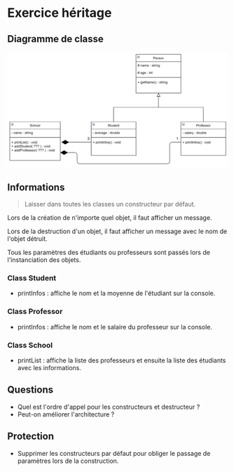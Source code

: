 # Exercice héritage

## Diagramme de classe
![alt text](images/class.png "UML")

## Informations
> Laisser dans toutes les classes un constructeur par défaut.

Lors de la création de n'importe quel objet, il faut afficher un message.

Lors de la destruction d'un objet, il faut afficher un message avec le nom de l'objet détruit.

Tous les paramètres des étudiants ou professeurs sont passés lors de l'instanciation des objets.

### Class Student
- printInfos : affiche le nom et la moyenne de l'étudiant sur la console.

### Class Professor
- printInfos : affiche le nom et le salaire du professeur sur la console.

### Class School
- printList : affiche la liste des professeurs et ensuite la liste des étudiants avec les informations.

## Questions
- Quel est l'ordre d'appel pour les constructeurs et destructeur ?
- Peut-on améliorer l'architecture ?

## Protection
- Supprimer les constructeurs par défaut pour obliger le passage de paramètres lors de la construction.